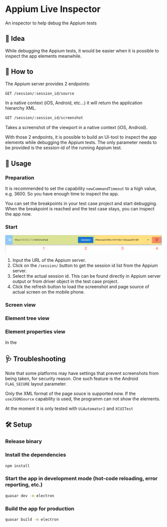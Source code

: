 # Appium Live Inspector

An inspector to help debug the Appium tests

## :dizzy: Idea
While debugging the Appium tests, it would be easier when it is possible to inspect the app elements meanwhile.

## :crystal_ball: How to
The Appium server provides 2 endpoints:
```bash
GET /session/:session_id/source
```
In a native context (iOS, Android, etc...) it will return the application hierarchy XML.
```bash
GET /session/:session_id/screenshot
```
Takes a screenshot of the viewport in a native context (iOS, Android).

With those 2 endpoints, it is possible to build an UI-tool to inspect the app elements while debugging the Appium tests. The only parameter needs to be provided is the session-id of the running Appium test.
## :footprints: Usage
### Preparation
It is recommended to set the capability `newCommandTimeout` to a high value, e.g. 3600. So you have enough time to inspect the app.

You can set the breakpoints in your test case project and start debugging. When the breakpoint is reached and the test case stays, you can inspect the app now.
### Start
![Search bar](./public/searchbar.png)
1. Input the URL of the Appium server.
2. Click on the `/session/` button to get the session id list from the Appium server.
3. Select the actual session id. This can be found directly in Appium server output or from driver object in the test case project.
4. Click the refresh button to load the screenshot and page source of actual screen on the mobile phone.
### Screen view

### Element tree view

### Element properties view
In the
## :stethoscope: Troubleshooting
Note that some platforms may have settings that prevent screenshots from being taken, for security reason. One such feature is the Android ```FLAG_SECURE``` layout parameter.

Only the XML format of the page souce is supported now. If the `useJSONSource` capability is used, the programm can not show the elements.

At the moment it is only tested with `UiAutomator2` and `XCUITest`
## :hammer_and_wrench: Setup
### Release binary
### Install the dependencies
```bash
npm install
```
### Start the app in development mode (hot-code reloading, error reporting, etc.)
```bash
quasar dev -m electron
```
### Build the app for production
```bash
quasar build -m electron
```
